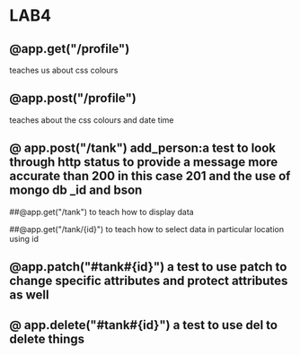 # LAB4

## @app.get("/profile")
  teaches us about css colours

## @app.post("/profile")
  teaches about the css colours and date time

## @ app.post("/tank") add_person:a test to look through http status to provide a message more accurate than 200 in this case 201 and the use of mongo db _id and bson

##@app.get("/tank") to teach how to display data

##@app.get("/tank/{id}") to teach how to select data in particular location using id

## @app.patch("#tank#{id}") a test to use patch to change specific attributes and protect attributes as well

## @ app.delete("#tank#{id}") a test to use del to delete things

